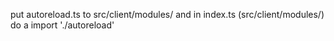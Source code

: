 put autoreload.ts to src/client/modules/ and in index.ts (src/client/modules/) do a import './autoreload'
